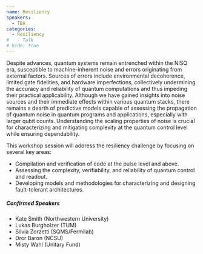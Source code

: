 ```yaml
---
name: Resiliency
speakers:
  - TBA
categories:
  - Resiliency
#   - Talk
# hide: true
---
```

Despite advances, quantum systems remain entrenched within the NISQ era, susceptible to machine-inherent noise and errors originating from external factors.
Sources of errors include environmental decoherence, limited gate fidelities, and hardware imperfections, collectively undermining the accuracy and reliability of quantum computations and thus impeding their practical applicability.
Although we have gained insights into noise sources and their immediate effects within various quantum stacks, there remains a dearth of predictive models capable of assessing the propagation of quantum noise in quantum programs and applications, especially with larger qubit counts. 
Understanding the scaling properties of noise is crucial for characterizing and mitigating complexity at the quantum control level while ensuring dependability.

This workshop session will address the resiliency challenge by focusing on several key areas:

- Compilation and verification of code at the pulse level and above.
- Assessing the complexity, verifiability, and reliability of quantum control and readout.
- Developing models and methodologies for characterizing and designing fault-tolerant architectures.

##### Confirmed Speakers

- Kate Smith (Northwestern University)
- Lukas Burgholzer (TUM)
- Silvia Zorzetti (SQMS/Fermilab)
- Dror Baron (NCSU)
- Misty Wahl (Unitary Fund)